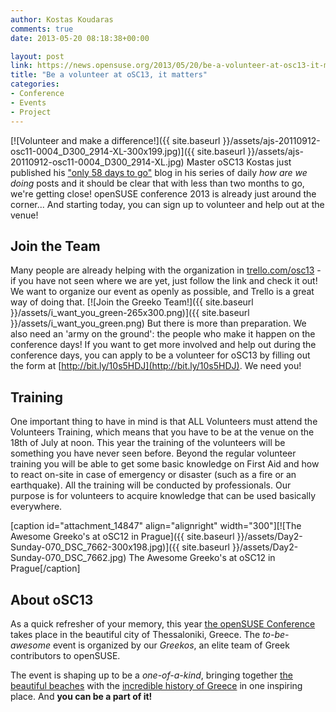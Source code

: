 ```yaml
---
author: Kostas Koudaras
comments: true
date: 2013-05-20 08:18:38+00:00

layout: post
link: https://news.opensuse.org/2013/05/20/be-a-volunteer-at-osc13-it-matters/
title: "Be a volunteer at oSC13, it matters"
categories:
- Conference
- Events
- Project
---
```

[![Volunteer and make a difference!]({{ site.baseurl }}/assets/ajs-20110912-osc11-0004_D300_2914-XL-300x199.jpg)]({{ site.baseurl }}/assets/ajs-20110912-osc11-0004_D300_2914-XL.jpg)
Master oSC13 Kostas just published his ["only 58 days to go"](http://e-tote-kala.blogspot.com/2013/05/organizing-osc13-58-days-before.html) blog in his series of daily _how are we doing_ posts and it should be clear that with less than two months to go, we're getting close! openSUSE conference 2013 is already just around the corner... And starting today, you can sign up to volunteer and help out at the venue!


## Join the Team


Many people are already helping with the organization in [trello.com/osc13](https://trello.com/osc13) - if you have not seen where we are yet, just follow the link and check it out! We want to organize our event as openly as possible, and Trello is a great way of doing that.
[![Join the Greeko Team!]({{ site.baseurl }}/assets/i_want_you_green-265x300.png)]({{ site.baseurl }}/assets/i_want_you_green.png)
But there is more than preparation. We also need an 'army on the ground': the people who make it happen on the conference days! If you want to get more involved and help out during the conference days, you can apply to be a volunteer for oSC13 by filling out the form at [http://bit.ly/10s5HDJ](http://bit.ly/10s5HDJ). We need you!


## Training


One important thing to have in mind is that ALL Volunteers must attend the Volunteers Training, which means that you have to be at the venue on the 18th of July at noon. This year the training of the volunteers will be something you have never seen before. Beyond the regular volunteer training you will be able to get some basic knowledge on First Aid and how to react on-site in case of emergency or disaster (such as a fire or an earthquake). All the training will be conducted by professionals. Our purpose is for volunteers to acquire knowledge that can be used basically everywhere.

[caption id="attachment_14847" align="alignright" width="300"][![The Awesome Greeko's at oSC12 in Prague]({{ site.baseurl }}/assets/Day2-Sunday-070_DSC_7662-300x198.jpg)]({{ site.baseurl }}/assets/Day2-Sunday-070_DSC_7662.jpg) The Awesome Greeko's at oSC12 in Prague[/caption]


## About oSC13


As a quick refresher of your memory, this year [the openSUSE Conference](http://conference.opensuse.org) takes place in the beautiful city of Thessaloniki, Greece. The _to-be-awesome_ event is organized by our _Greekos_, an elite team of Greek contributors to openSUSE.

The event is shaping up to be a _one-of-a-kind_, bringing together [the beautiful beaches](https://www.google.com/search?q=thessaloniki+beach&tbm=isch) with the [incredible history of Greece](http://en.wikipedia.org/wiki/Ancient_Greek_philosophy) in one inspiring place. And **you can be a part of it!**		

